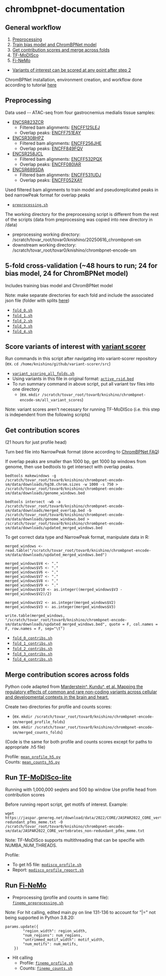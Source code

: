 # chrombpnet-documentation
## General workflow
1. [Preprocessing](#preprocessing)
2. [Train bias model and ChromBPNet model](#5-fold-cross-validation-48-hours-to-run-24-for-bias-model-24-for-chrombpnet-model)
3. [Get contribution scores and merge across folds](#get-contribution-scores)
4. [TF-MoDISco](#run-tf-modisco-lite)
5. [Fi-NeMo](#run-fi-nemo)

* [Variants of interest can be scored at any point after step 2](#score-variants-of-interest-with-variant-scorer)

ChromBPNet installation, environment creation, and workflow done according to tutorial [here](https://github.com/kundajelab/chrombpnet/wiki/Installation)

## Preprocessing
Data used -- ATAC-seq from four gastrocnemius medialis tissue samples:
- [ENCSR823ZCR](https://www.encodeproject.org/experiments/ENCSR823ZCR/)
  - Filtered bam alignments: [ENCFF125LEJ](https://www.encodeproject.org/files/ENCFF125LEJ/)
  - Overlap peaks: [ENCFF751EAY](https://www.encodeproject.org/files/ENCFF751EAY/)
- [ENCSR308HPZ](https://www.encodeproject.org/experiments/ENCSR308HPZ/)
  - Filtered bam alignments: [ENCFF256JHE](https://www.encodeproject.org/files/ENCFF256JHE/)
  - Overlap peaks: [ENCFF849FQV](https://www.encodeproject.org/files/ENCFF849FQV/)
- [ENCSR258JCL](https://www.encodeproject.org/experiments/ENCSR258JCL/)
  - Filtered bam alignments: [ENCFF532PQX](https://www.encodeproject.org/files/ENCFF532PQX/)
  - Overlap peaks: [ENCFF080IAR](https://www.encodeproject.org/files/ENCFF080IAR/)
- [ENCSR689SDA](https://www.encodeproject.org/experiments/ENCSR689SDA/)
  - Filtered bam alignments: [ENCFF531UDJ](https://www.encodeproject.org/files/ENCFF531UDJ/)
  - Overlap peaks: [ENCFF052XAY](https://www.encodeproject.org/files/ENCFF052XAY/)

Used filtered bam alignments to train model and pseudoreplicated peaks in bed narrowPeak format for overlap peaks  
- [`preprocessing.sh`](preprocessing.sh)

The working directory for the preprocessing script is different from the rest of the scripts (data from preprocessing was copied into new directory in /data)
- preprocessing working directory: /scratch/tovar_root/tovar0/knishino/20250616_chrombpnet-sm
- downstream working directory: /scratch/tovar_root/tovar0/knishino/chrombpnet-encode-sm

## 5-fold cross-validation (~48 hours to run; 24 for bias model, 24 for ChromBPNet model)
Includes training bias model and ChromBPNet model  

Note: make separate directories for each fold and include the associated json file (folder with splits [here](splits/))

- [`fold_0.sh`](/folds/fold_0.sh)
- [`fold_1.sh`](/folds/fold_1.sh)
- [`fold_2.sh`](/folds/fold_2.sh)
- [`fold_3.sh`](/folds/fold_3.sh)
- [`fold_4.sh`](/folds/fold_4.sh)

## Score variants of interest with [variant scorer](https://github.com/kundajelab/variant-scorer/tree/main)

Run commands in this script after navigating into variant-scorer repository (ex. `cd /home/knishino/github/variant-scorer/src`)  
- [`variant_scoring_all_folds.sh`](variant_scoring_all_folds.sh)
- Using variants in this file in original format: [`active_rsid.bed`](active_rsid.bed)
- To run summary command in above script, put all variant tsv files into one directory
  - (ex. `mkdir /scratch/tovar_root/tovar0/knishino/chrombpnet-encode-sm/all_variant_scores`)
 
Note: variant scores aren't necessary for running TF-MoDISco (i.e. this step is independent from the following scripts)

## Get contribution scores  
(21 hours for just profile head)  
  
Turn bed file into NarrowPeak format (done according to [ChromBPNet FAQ](https://github.com/kundajelab/chrombpnet/wiki/FAQ))

If overlap peaks are smaller than 1000 bp, get 1000 bp windows from genome, then use bedtools to get intersect with overlap peaks.

```
bedtools makewindows -g /scratch/tovar_root/tovar0/knishino/chrombpnet-encode-sm/data/downloads/hg38.chrom.sizes -w 1000 -s 750 > /scratch/tovar_root/tovar0/knishino/chrombpnet-encode-sm/data/downloads/genome_windows.bed

bedtools intersect -wb -a /scratch/tovar_root/tovar0/knishino/chrombpnet-encode-sm/data/downloads/merged_overlap.bed -b /scratch/tovar_root/tovar0/knishino/chrombpnet-encode-sm/data/downloads/genome_windows.bed > /scratch/tovar_root/tovar0/knishino/chrombpnet-encode-sm/data/downloads/updated_merged_windows.bed
```

To get correct data type and NarrowPeak format, manipulate data in R:

```
merged_windows <- read.table("/scratch/tovar_root/tovar0/knishino/chrombpnet-encode-sm/data/downloads/updated_merged_windows.bed")

merged_windows$V4 <- "."
merged_windows$V5 <- "."
merged_windows$V6 <- "."
merged_windows$V7 <- "."
merged_windows$V8 <- "."
merged_windows$V9 <- "."
merged_windows$V10 <- as.integer((merged_windows$V3 - merged_windows$V2)/2)

merged_windows$V2 <- as.integer(merged_windows$V2)
merged_windows$V3 <- as.integer(merged_windows$V3)

write.table(merged_windows, "/scratch/tovar_root/tovar0/knishino/chrombpnet-encode-sm/data/downloads/updated_merged_windows.bed", quote = F, col.names = F, row.names = F, sep="\t")
```

- [`fold_0_contribs.sh`](/folds_contribs/fold_0_contribs.sh)
- [`fold_1_contribs.sh`](/folds_contribs/fold_1_contribs.sh)
- [`fold_2_contribs.sh`](/folds_contribs/fold_2_contribs.sh)
- [`fold_3_contribs.sh`](/folds_contribs/fold_3_contribs.sh)
- [`fold_4_contribs.sh`](/folds_contribs/fold_4_contribs.sh)

## Merge contribution scores across folds
Python code adapted from [Marderstein^, Kundu^, et al. Mapping the regulatory effects of common and rare non-coding variants across cellular and developmental contexts in the brain and heart.](https://pubmed.ncbi.nlm.nih.gov/40027628/)     

Create two directories for profile and counts scores:  
  - (ex. `mkdir /scratch/tovar_root/tovar0/knishino/chrombpnet-encode-sm/merged_profile_folds`)
  - (ex. `mkdir /scratch/tovar_root/tovar0/knishino/chrombpnet-encode-sm/merged_counts_folds`)

(Code is the same for both profile and counts scores except for paths to appropriate .h5 file)   

Profile: [`mean_profile_h5.py`](contribution_scores/mean_profile_h5.py)   
Counts: [`mean_counts_h5.py`](contribution_scores/mean_counts_h5.py)

## Run [TF-MoDISco-lite](https://github.com/jmschrei/tfmodisco-lite)
Running with 1,000,000 seqlets and 500 bp window
Use profile head from contribution scores

Before running report script, get motifs of interest. Example:
```
wget https://jaspar.genereg.net/download/data/2022/CORE/JASPAR2022_CORE_vertebrates_non-redundant_pfms_meme.txt -O /scratch/tovar_root/tovar0/knishino/chrombpnet-encode-sm/data/JASPAR2022_CORE_vertebrates_non-redundant_pfms_meme.txt
```

Note: TF-MoDISco supports multithreading that can be specifie with NUMBA_NUM_THREADS.

Profile:
- To get h5 file: [`modisco_profile.sh`](/modisco/modisco_profile.sh)
- Report: [`modisco_profile_report.sh`](/modisco/modisco_profile_report.sh)

## Run [Fi-NeMo](https://github.com/austintwang/finemo_gpu)
- Preprocessing (profile and counts in same file): [`finemo_preprocessing.sh`](/finemo/finemo_preprocessing.sh)

Note: For hit calling, edited main.py on line 131-136 to account for "|=" not being supported in Python 3.8.20:

```
params.update({
        "region_width": region_width,
        "num_regions": num_regions,
        "untrimmed_motif_width": motif_width,
        "num_motifs": num_motifs,
    })
```

- Hit calling
  - Profile: [`finemo_profile.sh`](/finemo/finemo_profile.sh)
  - Counts: [`finemo_counts.sh`](/finemo/finemo_counts.sh)

